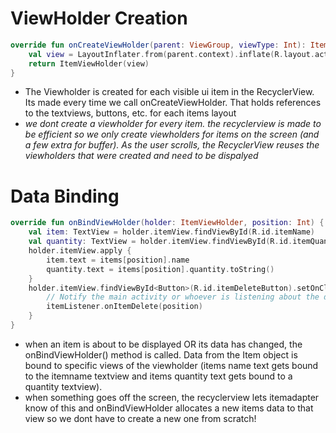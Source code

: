 # ViewHolder Creation
```kotlin 
override fun onCreateViewHolder(parent: ViewGroup, viewType: Int): ItemViewHolder {  
    val view = LayoutInflater.from(parent.context).inflate(R.layout.activity_list_view, parent, false)  
    return ItemViewHolder(view)  
}
```
- The Viewholder is created for each visible ui item in the RecyclerView. Its made every time we call onCreateViewHolder. That holds references to the textviews, buttons, etc. for each items layout
- *we dont create a viewholder for every item. the recyclerview is made to be efficient so we only create viewholders for items on the screen (and a few extra for buffer). As the user scrolls, the RecyclerView reuses the viewholders that were created and need to be dispalyed*

# Data Binding
```Kotlin 
override fun onBindViewHolder(holder: ItemViewHolder, position: Int) {  
    val item: TextView = holder.itemView.findViewById(R.id.itemName)  
    val quantity: TextView = holder.itemView.findViewById(R.id.itemQuantity)  
    holder.itemView.apply {  
        item.text = items[position].name  
        quantity.text = items[position].quantity.toString()  
    }  
    holder.itemView.findViewById<Button>(R.id.itemDeleteButton).setOnClickListener {  
        // Notify the main activity or whoever is listening about the deletion  
        itemListener.onItemDelete(position)  
    }  
}
```
- when an item is about to be displayed OR its data has changed, the onBindViewHolder() method is called. Data from the Item object is bound to specific views of the viewholder (items name text gets bound to the itemname textview and items quantity text gets bound to a quantity textview). 
- when something goes off the screen, the recyclerview lets itemadapter know of this and onBindViewHolder allocates a new items data to that view so we dont have to create a new one from scratch! 